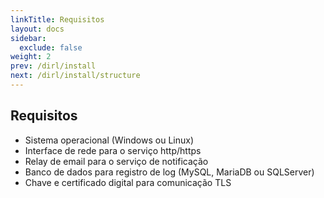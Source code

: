 ```yaml
---
linkTitle: Requisitos
layout: docs
sidebar:
  exclude: false
weight: 2
prev: /dirl/install
next: /dirl/install/structure
---
```


## Requisitos

- Sistema operacional (Windows ou Linux)
- Interface de rede para o serviço http/https
- Relay de email para o serviço de notificação
- Banco de dados para registro de log (MySQL, MariaDB ou SQLServer)
- Chave e certificado digital para comunicação TLS
